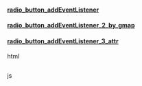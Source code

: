 
#### [radio_button_addEventListener](https://codepen.io/geraldopcf/pen/NWYQVvy)
#### [radio_button_addEventListener_2_by_gmap](https://codepen.io/geraldopcf/pen/rNvBpWw)
#### [radio_button_addEventListener_3_attr](https://codepen.io/geraldopcf/pen/oNdvpWP)

html
```html

```


js

```js


```